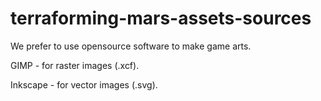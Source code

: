 # terraforming-mars-assets-sources

We prefer to use opensource software to make game arts.

GIMP - for raster images (.xcf).

Inkscape - for vector images (.svg).
